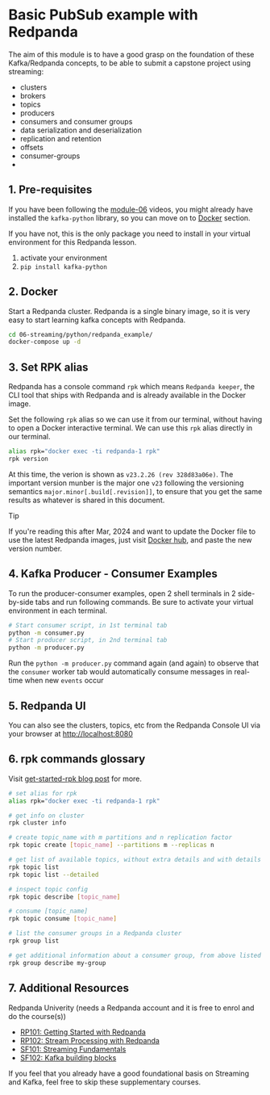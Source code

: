 # Basic PubSub example with Redpanda

The aim of this module is to have a good grasp on the foundation of these Kafka/Redpanda concepts, to be able to submit a capstone project using streaming:
- clusters
- brokers
- topics
- producers
- consumers and consumer groups
- data serialization and deserialization
- replication and retention
- offsets
- consumer-groups
- 

## 1. Pre-requisites

If you have been following the [module-06](./../../../06-streaming/README.md) videos, you might already have installed the `kafka-python` library, so you can move on to [Docker](#2-docker) section.

If you have not, this is the only package you need to install in your virtual environment for this Redpanda lesson. 

1. activate your environment
2. `pip install kafka-python`

## 2. Docker

Start a Redpanda cluster. Redpanda is a single binary image, so it is very easy to start learning kafka concepts with Redpanda.

```bash
cd 06-streaming/python/redpanda_example/
docker-compose up -d
```

## 3. Set RPK alias

Redpanda has a console command `rpk` which means `Redpanda keeper`, the CLI tool that ships with Redpanda and is already available in the Docker image. 

Set the following `rpk` alias so we can use it from our terminal, without having to open a Docker interactive terminal. We can use this `rpk` alias directly in our terminal. 

```bash
alias rpk="docker exec -ti redpanda-1 rpk"
rpk version
```

At this time, the verion is shown as `v23.2.26 (rev 328d83a06e)`. The important version munber is the major one `v23` following the versioning semantics `major.minor[.build[.revision]]`, to ensure that you get the same results as whatever is shared in this document.

> [!TIP]
> If you're reading this after Mar, 2024 and want to update the Docker file to use the latest Redpanda images, just visit [Docker hub](https://hub.docker.com/r/vectorized/redpanda/tags), and paste the new version number.


## 4. Kafka Producer - Consumer Examples

To run the producer-consumer examples, open 2 shell terminals in 2 side-by-side tabs and run following commands. Be sure to activate your virtual environment in each terminal.

```bash
# Start consumer script, in 1st terminal tab
python -m consumer.py
# Start producer script, in 2nd terminal tab
python -m producer.py
```

Run the `python -m producer.py` command again (and again) to observe that the `consumer` worker tab would automatically consume messages in real-time when new `events` occur

## 5. Redpanda UI

You can also see the clusters, topics, etc from the Redpanda Console UI via your browser at [http://localhost:8080](http://localhost:8080)


## 6. rpk commands glossary

Visit [get-started-rpk blog post](https://redpanda.com/blog/get-started-rpk-manage-streaming-data-clusters) for more.

```bash
# set alias for rpk
alias rpk="docker exec -ti redpanda-1 rpk"

# get info on cluster
rpk cluster info

# create topic_name with m partitions and n replication factor
rpk topic create [topic_name] --partitions m --replicas n

# get list of available topics, without extra details and with details
rpk topic list
rpk topic list --detailed

# inspect topic config
rpk topic describe [topic_name]

# consume [topic_name]
rpk topic consume [topic_name]

# list the consumer groups in a Redpanda cluster
rpk group list

# get additional information about a consumer group, from above listed result
rpk group describe my-group
```

## 7. Additional Resources

Redpanda Univerity (needs a Redpanda account and it is free to enrol and do the course(s))
- [RP101: Getting Started with Redpanda](https://university.redpanda.com/courses/hands-on-redpanda-getting-started)
- [RP102: Stream Processing with Redpanda](https://university.redpanda.com/courses/take/hands-on-redpanda-stream-processing/lessons/37830192-intro)
- [SF101: Streaming Fundamentals](https://university.redpanda.com/courses/streaming-fundamentals)
- [SF102: Kafka building blocks](https://university.redpanda.com/courses/kafka-building-blocks)

If you feel that you already have a good foundational basis on Streaming and Kafka, feel free to skip these supplementary courses.

